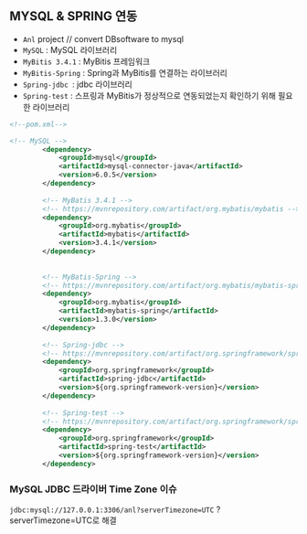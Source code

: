 ## MYSQL & SPRING 연동

-  `Anl` project // convert DBsoftware to mysql
  - `MySQL` : MySQL 라이브러리
  - `MyBitis 3.4.1` : MyBitis 프레임워크
  - `MyBitis-Spring` : Spring과 MyBitis를 연결하는 라이브러리
  - `Spring-jdbc `: jdbc 라이브러리
  - `Spring-test` : 스프링과 MyBitis가 정상적으로 연동되었는지 확인하기 위해 필요한 라이브러리

```xml
<!--pom.xml-->

<!-- MySQL -->
        <dependency>
            <groupId>mysql</groupId>
            <artifactId>mysql-connector-java</artifactId>
            <version>6.0.5</version>
        </dependency>
 
        <!-- MyBatis 3.4.1 -->
        <!-- https://mvnrepository.com/artifact/org.mybatis/mybatis -->
        <dependency>
            <groupId>org.mybatis</groupId>
            <artifactId>mybatis</artifactId>
            <version>3.4.1</version>
        </dependency>
 
 
        <!-- MyBatis-Spring -->
        <!-- https://mvnrepository.com/artifact/org.mybatis/mybatis-spring -->
        <dependency>
            <groupId>org.mybatis</groupId>
            <artifactId>mybatis-spring</artifactId>
            <version>1.3.0</version>
        </dependency>
 
        <!-- Spring-jdbc -->
        <!-- https://mvnrepository.com/artifact/org.springframework/spring-jdbc -->
        <dependency>
            <groupId>org.springframework</groupId>
            <artifactId>spring-jdbc</artifactId>
            <version>${org.springframework-version}</version>
        </dependency>
 
        <!-- Spring-test -->
        <!-- https://mvnrepository.com/artifact/org.springframework/spring-test -->
        <dependency>
            <groupId>org.springframework</groupId>
            <artifactId>spring-test</artifactId>
            <version>${org.springframework-version}</version>
        </dependency>

```





### MySQL JDBC 드라이버 Time Zone 이슈

`jdbc:mysql://127.0.0.1:3306/anl?serverTimezone=UTC` ?serverTimezone=UTC로 해결

